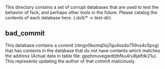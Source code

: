 
This directory contains a set of corrupt databases that are used to test the behavior of fsck,
and perhaps other tools in the future. Please catalog the contents of each database here.
(.dolt/* -> test-dir)

## bad_commit 
  This database contains a commit (rlmgv0komq0oj7qu4osdo759vs4c5pvg) that has contents in the database
  that do not have contents which matches the address (Actual data in table file: gpphmuvegiedtjtbfku4ru8jalfdk21u).
  This represents updating the author of that commit maliciously.